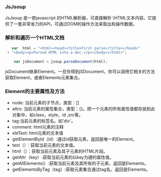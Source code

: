  ### JsJsoup
JsJsoup 是一款javascript 的HTML解析器，可直接解析 \HTML文本内容。它提供了一套非常省力的API，可通过DOM的操作方法来取出和操作数据。

### 解析和遍历一个HTML文档
```javascript
   var  html = "<html><head><title>First parse</title></head>"
 + "<body><p>Parsed HTML into a doc.</p></body></html>";
  
    var jsDocument = jsoup.parseDocument(html);
```
jsDocument继承Element。一旦你得到jSDocument，你可以调用它相关的方法获取Element，或者Elements元素集合。
### Element的主要属性及方法
 + node: 当前元素的子节点，类型：[]
 + attrs: 当前元素的属性集合，类型：{}。把一个元素的所有属性值都存放到此对象中，如class，style，id ,src等。
 + tag:当前元素的标签名。如'div'。
 + comment: html元素的注释
 + eleText: html元素的文本值
 + getElementById（id）:通过id获取元素，返回是唯一的Element。
 + text（）：获取当前元素的文本值。
 + html（）：获取当前元素及其子元素的HTML片段。
 + getAttr（key）:获取当前元素的以key为键的属性值。
 + getAllElements(）:获取当前元素及其所有的子元素，返回是Elements。
 + getElementsByTag（tag）:获取元素集合通过tag名，返回是Elements。
 

